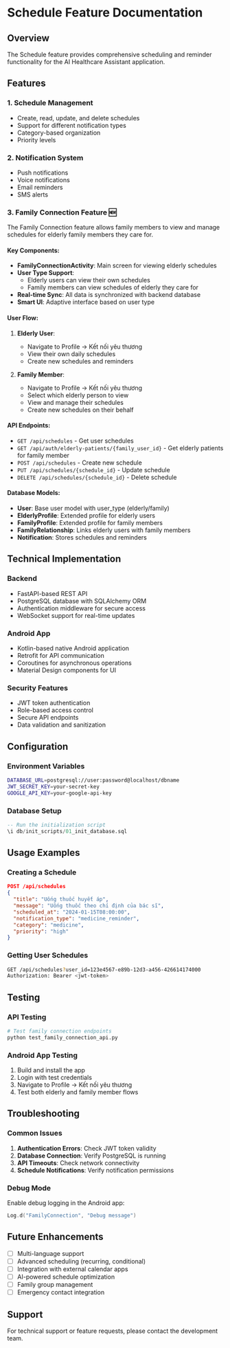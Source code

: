 # Schedule Feature Documentation

## Overview
The Schedule feature provides comprehensive scheduling and reminder functionality for the AI Healthcare Assistant application.

## Features

### 1. Schedule Management
- Create, read, update, and delete schedules
- Support for different notification types
- Category-based organization
- Priority levels

### 2. Notification System
- Push notifications
- Voice notifications
- Email reminders
- SMS alerts

### 3. Family Connection Feature 🆕
The Family Connection feature allows family members to view and manage schedules for elderly family members they care for.

#### Key Components:
- **FamilyConnectionActivity**: Main screen for viewing elderly schedules
- **User Type Support**: 
  - Elderly users can view their own schedules
  - Family members can view schedules of elderly they care for
- **Real-time Sync**: All data is synchronized with backend database
- **Smart UI**: Adaptive interface based on user type

#### User Flow:
1. **Elderly User**:
   - Navigate to Profile → Kết nối yêu thương
   - View their own daily schedules
   - Create new schedules and reminders

2. **Family Member**:
   - Navigate to Profile → Kết nối yêu thương
   - Select which elderly person to view
   - View and manage their schedules
   - Create new schedules on their behalf

#### API Endpoints:
- `GET /api/schedules` - Get user schedules
- `GET /api/auth/elderly-patients/{family_user_id}` - Get elderly patients for family member
- `POST /api/schedules` - Create new schedule
- `PUT /api/schedules/{schedule_id}` - Update schedule
- `DELETE /api/schedules/{schedule_id}` - Delete schedule

#### Database Models:
- **User**: Base user model with user_type (elderly/family)
- **ElderlyProfile**: Extended profile for elderly users
- **FamilyProfile**: Extended profile for family members
- **FamilyRelationship**: Links elderly users with family members
- **Notification**: Stores schedules and reminders

## Technical Implementation

### Backend
- FastAPI-based REST API
- PostgreSQL database with SQLAlchemy ORM
- Authentication middleware for secure access
- WebSocket support for real-time updates

### Android App
- Kotlin-based native Android application
- Retrofit for API communication
- Coroutines for asynchronous operations
- Material Design components for UI

### Security Features
- JWT token authentication
- Role-based access control
- Secure API endpoints
- Data validation and sanitization

## Configuration

### Environment Variables
```bash
DATABASE_URL=postgresql://user:password@localhost/dbname
JWT_SECRET_KEY=your-secret-key
GOOGLE_API_KEY=your-google-api-key
```

### Database Setup
```sql
-- Run the initialization script
\i db/init_scripts/01_init_database.sql
```

## Usage Examples

### Creating a Schedule
```json
POST /api/schedules
{
  "title": "Uống thuốc huyết áp",
  "message": "Uống thuốc theo chỉ định của bác sĩ",
  "scheduled_at": "2024-01-15T08:00:00",
  "notification_type": "medicine_reminder",
  "category": "medicine",
  "priority": "high"
}
```

### Getting User Schedules
```bash
GET /api/schedules?user_id=123e4567-e89b-12d3-a456-426614174000
Authorization: Bearer <jwt-token>
```

## Testing

### API Testing
```bash
# Test family connection endpoints
python test_family_connection_api.py
```

### Android App Testing
1. Build and install the app
2. Login with test credentials
3. Navigate to Profile → Kết nối yêu thương
4. Test both elderly and family member flows

## Troubleshooting

### Common Issues
1. **Authentication Errors**: Check JWT token validity
2. **Database Connection**: Verify PostgreSQL is running
3. **API Timeouts**: Check network connectivity
4. **Schedule Notifications**: Verify notification permissions

### Debug Mode
Enable debug logging in the Android app:
```kotlin
Log.d("FamilyConnection", "Debug message")
```

## Future Enhancements
- [ ] Multi-language support
- [ ] Advanced scheduling (recurring, conditional)
- [ ] Integration with external calendar apps
- [ ] AI-powered schedule optimization
- [ ] Family group management
- [ ] Emergency contact integration

## Support
For technical support or feature requests, please contact the development team. 